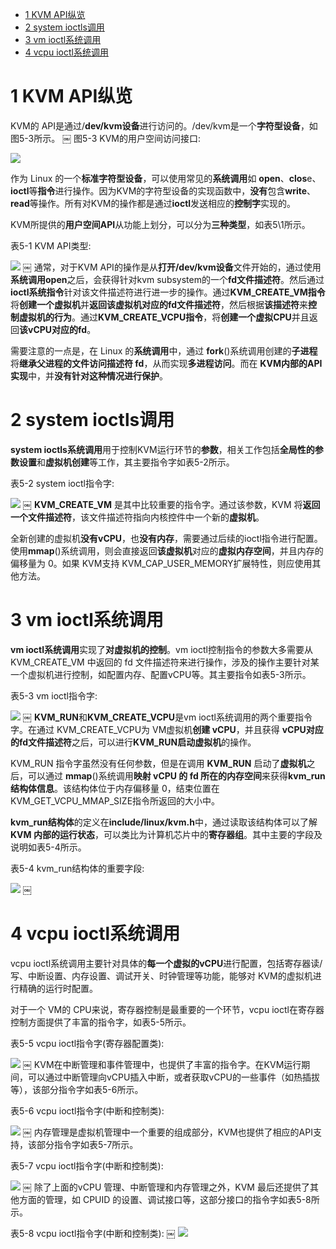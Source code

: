 
<!-- @import "[TOC]" {cmd="toc" depthFrom=1 depthTo=6 orderedList=false} -->

<!-- code_chunk_output -->

- [1 KVM API纵览](#1-kvm-api纵览)
- [2 system ioctls调用](#2-system-ioctls调用)
- [3 vm ioctl系统调用](#3-vm-ioctl系统调用)
- [4 vcpu ioctl系统调用](#4-vcpu-ioctl系统调用)

<!-- /code_chunk_output -->

# 1 KVM API纵览

KVM的 API是通过/**dev/kvm设备**进行访问的。/dev/kvm是一个**字符型设备**，如图5-3所示。
￼
图5-3 KVM的用户空间访问接口:

![](./images/2019-07-05-18-41-48.png)

作为 Linux 的一个**标准字符型设备**，可以使用常见的**系统调用**如 **open**、**clos**e、**ioctl**等**指令**进行操作。因为KVM的字符型设备的实现函数中，**没有**包含**write**、**read**等操作。所有对KVM的操作都是通过**ioctl**发送相应的**控制字**实现的。

KVM所提供的**用户空间API**从功能上划分，可以分为**三种类型**，如表5\1所示。

表5-1 KVM API类型:

![](./images/2019-07-05-18-42-39.png)
￼
通常，对于KVM API的操作是从**打开/dev/kvm设备**文件开始的，通过使用**系统调用open**之后，会获得针对kvm subsystem的一个**fd文件描述符**。然后通过**ioctl系统指令**针对该文件描述符进行进一步的操作。通过**KVM\_CREATE\_VM指令**将**创建一个虚拟机**并**返回该虚拟机对应的fd文件描述符**，然后根据**该描述符**来**控制虚拟机的行为**。通过**KVM\_CREATE\_VCPU指令**，将**创建一个虚拟CPU**并且返回**该vCPU对应的fd**。

需要注意的一点是，在 Linux 的**系统调用**中，通过 **fork**()系统调用创建的**子进程**将**继承父进程的文件访问描述符 fd**，从而实现**多进程访问**。而在 **KVM内部的API实现**中，并**没有针对这种情况进行保护**。

# 2 system ioctls调用

**system ioctls系统调用**用于控制KVM运行环节的**参数**，相关工作包括**全局性的参数设置**和**虚拟机创建**等工作，其主要指令字如表5\-2所示。

表5-2 system ioctl指令字:

![](./images/2019-07-05-18-44-42.png)
￼
**KVM\_CREATE\_VM** 是其中比较重要的指令字。通过该参数，KVM 将**返回一个文件描述符**，该文件描述符指向内核控件中一个新的**虚拟机**。

全新创建的虚拟机**没有vCPU**，也**没有内存**，需要通过后续的ioctl指令进行配置。使用**mmap**()系统调用，则会直接返回**该虚拟机**对应的**虚拟内存空间**，并且内存的偏移量为 0。如果 KVM支持 KVM\_CAP\_USER\_MEMORY扩展特性，则应使用其他方法。

# 3 vm ioctl系统调用

**vm ioctl系统调用**实现了**对虚拟机的控制**。vm ioctl控制指令的参数大多需要从 KVM\_CREATE\_VM 中返回的 fd 文件描述符来进行操作，涉及的操作主要针对某一个虚拟机进行控制，如配置内存、配置vCPU等。其主要指令如表5\-3所示。

表5\-3 vm ioctl指令字:

![](./images/2019-07-05-18-45-49.png)
￼
**KVM\_RUN**和**KVM\_CREATE\_VCPU**是vm ioctl系统调用的两个重要指令字。在通过 KVM\_CREATE\_VCPU为 VM虚拟机**创建 vCPU**，并且获得 **vCPU对应的fd文件描述符**之后，可以进行**KVM\_RUN启动虚拟机**的操作。

KVM\_RUN 指令字虽然没有任何参数，但是在调用 **KVM\_RUN** 启动了**虚拟机**之后，可以通过 **mmap**()系统调用**映射 vCPU 的 fd 所在的内存空间**来获得**kvm\_run 结构体信息**。该结构体位于内存偏移量 0，结束位置在 KVM\_GET\_VCPU\_MMAP\_SIZE指令所返回的大小中。

**kvm\_run结构体**的定义在**include/linux/kvm.h**中，通过读取该结构体可以了解 **KVM 内部的运行状态**，可以类比为计算机芯片中的**寄存器组**。其中主要的字段及说明如表5\-4所示。

表5-4 kvm\_run结构体的重要字段:

![](./images/2019-07-05-18-46-50.png)
￼
# 4 vcpu ioctl系统调用

vcpu ioctl系统调用主要针对具体的**每一个虚拟的vCPU**进行配置，包括寄存器读/写、中断设置、内存设置、调试开关、时钟管理等功能，能够对 KVM的虚拟机进行精确的运行时配置。

对于一个 VM的 CPU来说，寄存器控制是最重要的一个环节，vcpu ioctl在寄存器控制方面提供了丰富的指令字，如表5-5所示。

表5-5 vcpu ioctl指令字(寄存器配置类):

![](./images/2019-07-05-20-47-33.png)
￼
KVM在中断管理和事件管理中，也提供了丰富的指令字。在KVM运行期间，可以通过中断管理向vCPU插入中断，或者获取vCPU的一些事件（如热插拔等），该部分指令字如表5-6所示。

表5-6 vcpu ioctl指令字(中断和控制类):

![](./images/2019-07-05-20-47-48.png)
￼
内存管理是虚拟机管理中一个重要的组成部分，KVM也提供了相应的API支持，该部分指令字如表5-7所示。

表5-7 vcpu ioctl指令字(中断和控制类):

![](./images/2019-07-05-20-48-17.png)
￼
除了上面的vCPU 管理、中断管理和内存管理之外，KVM 最后还提供了其他方面的管理，如 CPUID 的设置、调试接口等，这部分接口的指令字如表5-8所示。

表5-8 vcpu ioctl指令字(中断和控制类):
￼
![](./images/2019-07-05-20-48-54.png)